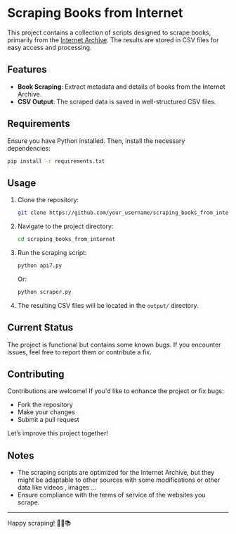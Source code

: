 # Scraping Books from Internet

This project contains a collection of scripts designed to scrape books, primarily from the [Internet Archive](https://archive.org). The results are stored in CSV files for easy access and processing.

## Features

- **Book Scraping**: Extract metadata and details of books from the Internet Archive.
- **CSV Output**: The scraped data is saved in well-structured CSV files.

## Requirements

Ensure you have Python installed. Then, install the necessary dependencies:
```bash
pip install -r requirements.txt
```

## Usage

1. Clone the repository:
   ```bash
   git clone https://github.com/your_username/scraping_books_from_internet.git
   ```
2. Navigate to the project directory:
   ```bash
   cd scraping_books_from_internet
   ```
3. Run the scraping script:
   ```bash
   python api7.py
   ```
   Or:
    ```bash
   python scraper.py
   ```
4. The resulting CSV files will be located in the `output/` directory.

## Current Status

The project is functional but contains some known bugs. If you encounter issues, feel free to report them or contribute a fix.

## Contributing

Contributions are welcome! If you'd like to enhance the project or fix bugs:

- Fork the repository
- Make your changes
- Submit a pull request

Let’s improve this project together!

## Notes

- The scraping scripts are optimized for the Internet Archive, but they might be adaptable to other sources with some modifications or other data like videos , images ...
- Ensure compliance with the terms of service of the websites you scrape.

---

Happy scraping! 🕵️‍♂️📚
